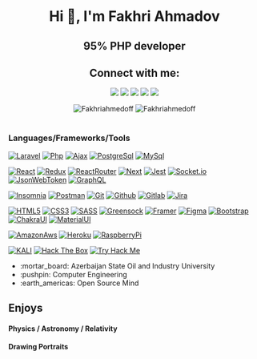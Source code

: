  <h1 align="center">Hi 👋, I'm Fakhri Ahmadov</h1>
<h2 align="center" > 95% PHP developer </h2>

<h2 align="center">Connect with me:</h2>
<p align="center">
  <a href="mailto:fakhriahmedoff@gmail.com"><img src="https://img.shields.io/badge/e‑mail-D14836.svg?style=for-the-badge&logo=GMail&logoColor=white"/></a>
  <a href="https://www.linkedin.com/in/faxri-ahmadov-a7633a154/"><img src="https://img.shields.io/badge/linkedin-0077B5.svg?style=for-the-badge&logo=linkedin&logoColor=white"/></a>
  <a href="https://twitter.com/Fakhriahmedoff"><img src="https://img.shields.io/badge/twitter-1DA1F2.svg?style=for-the-badge&logo=twitter&logoColor=white"/></a>
  <a href="https://www.youtube.com/channel/UCmE8Psks_-SDw9iG1nn6MpQ"><img src="https://img.shields.io/badge/youtube-9116EF.svg?style=for-the-badge&logo=youtube&logoColor=white"/></a>
 <a href="https://www.youtube.com/channel/UCmE8Psks_-SDw9iG1nn6MpQ"><img src="https://img.shields.io/badge/telegram-26A5E4.svg?style=for-the-badge&logo=telegram&logoColor=white"/></a>
</p>

<div align="center">
 <img  src="https://github-readme-stats.vercel.app/api?username=Fakhriahmedoff&show_icons=true&locale=en&theme=onedark" alt="Fakhriahmedoff" />
 <img  align="top" src="https://github-readme-stats.vercel.app/api/top-langs/?username=Fakhriahmedoff&layout=compact&theme=onedark" alt="Fakhriahmedoff" />
</div>

<br/>

### Languages/Frameworks/Tools

[![Laravel](https://img.shields.io/badge/-Laravel-black?style=for-the-badge&logo=javascript&link=https://github.com/Fakhriahmedoff)](https://github.com/Fakhriahmedoff)
[![Php](https://img.shields.io/badge/-Php-black?style=for-the-badge&logo=node.js&link=https://github.com/Fakhriahmedoff)](https://github.com/Fakhriahmedoff)
[![Ajax](https://img.shields.io/badge/-Ajax-black?style=for-the-badge&logo=express&link=https://github.com/Fakhriahmedoff)](https://github.com/Fakhriahmedoff)
[![PostgreSql](https://img.shields.io/badge/-PostgreSql-black?style=for-the-badge&logo=postgresql&link=https://github.com/Fakhriahmedoff)](https://github.com/Fakhriahmedoff) 
[![MySql](https://img.shields.io/badge/-MySql-black?style=for-the-badge&logo=mysql&link=https://github.com/Fakhriahmedoff)](https://github.com/Fakhriahmedoff) 
<br/>

[![React](https://img.shields.io/badge/-React-black?style=for-the-badge&logo=react&link=https://github.com/Fakhriahmedoff)](https://github.com/Fakhriahmedoff) 
[![Redux](https://img.shields.io/badge/-Redux-black?style=for-the-badge&logo=redux&link=https://github.com/Fakhriahmedoff)](https://github.com/Fakhriahmedoff) 
[![ReactRouter](https://img.shields.io/badge/-ReactRouter-black?style=for-the-badge&logo=react-router&link=https://github.com/Fakhriahmedoff)](https://github.com/Fakhriahmedoff) 
[![Next](https://img.shields.io/badge/-Next-black?style=for-the-badge&logo=next.js&link=https://github.com/Fakhriahmedoff)](https://github.com/Fakhriahmedoff) 
[![Jest](https://img.shields.io/badge/-Jest-black?style=for-the-badge&logo=jest&link=https://github.com/Fakhriahmedoff)](https://github.com/Fakhriahmedoff) 
[![Socket.io](https://img.shields.io/badge/-Socket.io-black?style=for-the-badge&logo=socket.io&link=https://github.com/Fakhriahmedoff)](https://github.com/Fakhriahmedoff) 
[![JsonWebToken](https://img.shields.io/badge/-JWT-black?style=for-the-badge&logo=json-web-tokens&link=https://github.com/Fakhriahmedoff)](https://github.com/Fakhriahmedoff) 
[![GraphQL](https://img.shields.io/badge/-GraphQL-black?style=for-the-badge&logo=graphql&link=https://github.com/Fakhriahmedoff)](https://github.com/Fakhriahmedoff) 
<br/>

[![Insomnia](https://img.shields.io/badge/-Insomnia-black?style=for-the-badge&logo=insomnia&link=https://github.com/Fakhriahmedoff)](https://github.com/Fakhriahmedoff) 
[![Postman](https://img.shields.io/badge/-Postman-black?style=for-the-badge&logo=postman&link=https://github.com/Fakhriahmedoff)](https://github.com/Fakhriahmedoff) 
[![Git](https://img.shields.io/badge/-Git-black?style=for-the-badge&logo=git&link=https://github.com/Fakhriahmedoff)](https://github.com/Fakhriahmedoff) 
[![Github](https://img.shields.io/badge/-Github-black?style=for-the-badge&logo=github&link=https://github.com/Fakhriahmedoff)](https://github.com/Fakhriahmedoff) 
[![Gitlab](https://img.shields.io/badge/-Gitlab-black?style=for-the-badge&logo=gitlab&link=https://github.com/Fakhriahmedoff)](https://github.com/Fakhriahmedoff) 
[![Jira](https://img.shields.io/badge/-Jira-black?style=for-the-badge&logo=jira&link=https://github.com/Fakhriahmedoff)](https://github.com/Fakhriahmedoff) 
<br/>

[![HTML5](https://img.shields.io/badge/-HTML5-black?style=for-the-badge&logo=html5&logoColor=white&link=https://github.com/Fakhriahmedoff)](https://github.com/Fakhriahmedoff) 
[![CSS3](https://img.shields.io/badge/-CSS3-black?style=for-the-badge&logo=visual-studio-code&link=https://github.com/Fakhriahmedoff)](https://github.com/Fakhriahmedoff)
[![SASS](https://img.shields.io/badge/-Sass-black?style=for-the-badge&logo=sass&link=https://github.com/Fakhriahmedoff)](https://github.com/Fakhriahmedoff)
[![Greensock](https://img.shields.io/badge/-Greensock-black?style=for-the-badge&logo=greensock&link=https://github.com/Fakhriahmedoff)](https://github.com/Fakhriahmedoff)
[![Framer](https://img.shields.io/badge/-Framer-black?style=for-the-badge&logo=framer&link=https://github.com/Fakhriahmedoff)](https://github.com/Fakhriahmedoff)
[![Figma](https://img.shields.io/badge/-Figma-black?style=for-the-badge&logo=figma&link=https://github.com/Fakhriahmedoff)](https://github.com/Fakhriahmedoff)
[![Bootstrap](https://img.shields.io/badge/-Bootstrap-black?style=for-the-badge&logo=bootstrap&link=https://github.com/Fakhriahmedoff)](https://github.com/Fakhriahmedoff)
[![ChakraUI](https://img.shields.io/badge/-ChakraUI-black?style=for-the-badge&logo=chakra-ui&link=https://github.com/Fakhriahmedoff)](https://github.com/Fakhriahmedoff)
[![MaterialUI](https://img.shields.io/badge/-MaterialUi-black?style=for-the-badge&logo=material-ui&link=https://github.com/Fakhriahmedoff)](https://github.com/Fakhriahmedoff) 
<br/>


[![AmazonAws](https://img.shields.io/badge/-AmazonAws-black?style=for-the-badge&logo=amazon-aws&link=https://github.com/Fakhriahmedoff)](https://github.com/Fakhriahmedoff)
[![Heroku](https://img.shields.io/badge/-Heroku-black?style=for-the-badge&logo=heroku&link=https://github.com/Fakhriahmedoff)](https://github.com/Fakhriahmedoff)
[![RaspberryPi](https://img.shields.io/badge/-RaspberryPi-black?style=for-the-badge&logo=raspberry-pi&link=https://github.com/Fakhriahmedoff)](https://github.com/Fakhriahmedoff)

[![KALI](https://img.shields.io/badge/-KALI-black?style=for-the-badge&logo=kali-linux&link=https://github.com/Fakhriahmedoff)](https://github.com/Fakhriahmedoff)
[![Hack The Box](https://img.shields.io/badge/-HackTheBox-black?style=for-the-badge&logo=hack-the-box&link=https://github.com/Fakhriahmedoff)](https://github.com/Fakhriahmedoff)
[![Try Hack Me](https://img.shields.io/badge/-TryHackMe-black?style=for-the-badge&logo=tryhackme&link=https://github.com/Fakhriahmedoff)](https://github.com/Fakhriahmedoff)

<ul>
  <li listStyle='none'> :mortar_board: Azerbaijan State Oil and Industry University </li>
  <li> :pushpin: Computer Engineering </li>
  <li> :earth_americas: Open Source Mind </li>
</ul>

<div>
 <h2> Enjoys</h3>
 <h4> Physics / Astronomy / Relativity </h4> 
 <h4> Drawing Portraits </h4>
</div>
